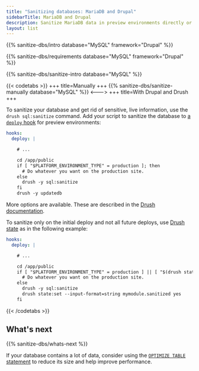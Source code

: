 ```yaml
---
title: "Sanitizing databases: MariaDB and Drupal"
sidebarTitle: MariaDB and Drupal
description: Sanitize MariaDB data in preview environments directly or by using Drush.
layout: list
---
```


{{% sanitize-dbs/intro database="MySQL" framework="Drupal" %}}

{{% sanitize-dbs/requirements database="MySQL" framework="Drupal" %}}

{{% sanitize-dbs/sanitize-intro database="MySQL" %}}

{{< codetabs >}}
+++
title=Manually
+++
{{% sanitize-dbs/sanitize-manually database="MySQL" %}}
<--->
+++
title=With Drupal and Drush
+++

To sanitize your database and get rid of sensitive, live information, use the `drush sql:sanitize` command.
Add your script to sanitize the database to [a `deploy` hook](../../create-apps/hooks/hooks-comparison.md#deploy-hook)
for preview environments:

```yaml {configFile="app"}
hooks:
  deploy: |

    # ...

    cd /app/public
    if [ "$PLATFORM_ENVIRONMENT_TYPE" = production ]; then
      # Do whatever you want on the production site.
    else
      drush -y sql:sanitize
    fi
    drush -y updatedb
```

More options are available.
These are described in the [Drush documentation](https://www.drush.org/latest/commands/sql_sanitize/).

To sanitize only on the initial deploy and not all future deploys,
use [Drush state](https://www.drush.org/latest/commands/state_set/) as in the following example:

```yaml {configFile="app"}
hooks:
  deploy: |

    # ...

    cd /app/public
    if [ "$PLATFORM_ENVIRONMENT_TYPE" = production ] || [ "$(drush state:get --format=string mymodule.sanitized)" != yes ]; then
      # Do whatever you want on the production site.
    else
      drush -y sql:sanitize
      drush state:set --input-format=string mymodule.sanitized yes
    fi
```

{{< /codetabs >}}

## What's next

{{% sanitize-dbs/whats-next %}}

If your database contains a lot of data, consider using the [`OPTIMIZE TABLE` statement](https://mariadb.com/kb/en/optimize-table/)
to reduce its size and help improve performance.
